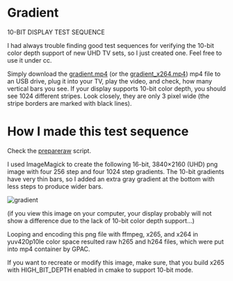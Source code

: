 # Gradient
10-BIT DISPLAY TEST SEQUENCE

I had always trouble finding good test sequences for verifying the 10-bit color depth support of new UHD TV sets, so I just created one. Feel free to use it under cc.

Simply download the [gradient.mp4](https://github.com/jursonovicst/gradient/blob/master/gradient.mp4?raw=true "with h265 codec") (or the [gradient_x264.mp4](https://github.com/jursonovicst/gradient/blob/master/gradient_x264.mp4?raw=true "with h264 codec")) mp4 file to an USB drive, plug it into your TV, play the video, and check, how many vertical bars you see. If your display supports 10-bit color depth, you should see 1024 different stripes. Look closely, they are only 3 pixel wide (the stripe borders are marked with black lines).


# How I made this test sequence

Check the [prepareraw](https://github.com/jursonovicst/gradient/blob/master/prepareraw) script.

I used ImageMagick to create the following 16-bit, 3840×2160 (UHD) png image with four 256 step and four 1024 step gradients. The 10-bit gradients have very thin bars, so I added an extra gray gradient at the bottom with less steps to produce wider bars.

![gradient](https://raw.githubusercontent.com/jursonovicst/gradient/master/gradient.png)

(if you view this image on your computer, your display probably will not show a difference due to the lack of 10-bit color depth support...)

Looping and encoding this png file with ffmpeg, x265, and x264 in yuv420p10le color space resulted raw h265 and h264 files, which were put into mp4 container by GPAC.

If you want to recreate or modify this image, make sure, that you build x265 with HIGH_BIT_DEPTH enabled in cmake to support  10-bit mode.
